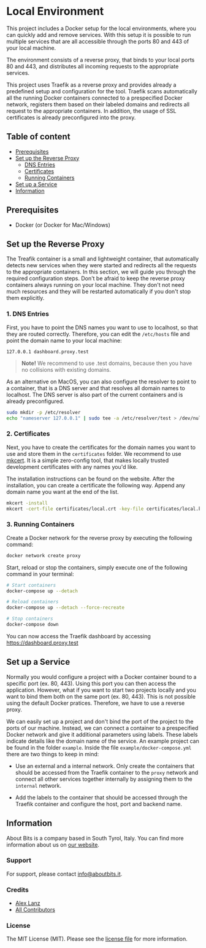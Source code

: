 Local Environment
=================

This project includes a Docker setup for the local environments, where you can quickly add and remove services. With this setup it is possible to run multiple services that are all accessible through the ports 80 and 443 of your local machine.

The environment consists of a reverse proxy, that binds to your local ports 80 and 443, and distributes all incoming requests to the appropriate services.

This project uses Traefik as a reverse proxy and provides already a predefined setup and configuration for the tool. Traefik scans automatically all the running Docker containers connected to a prespecified Docker network, registers them based on their labeled domains and redirects all request to the appropriate containers. In addition, the usage of SSL certificates is already preconfigured into the proxy.

## Table of content

- [Prerequisites](#prerequisites)
- [Set up the Reverse Proxy](#set-up-the-reverse-proxy)
    - [DNS Entries](#dns-entries)
    - [Certificates](#certificates)
    - [Running Containers](#running-containers)
- [Set up a Service](#set-up-a-service)
- [Information](#information)

## Prerequisites

- Docker (or Docker for Mac/Windows)

## Set up the Reverse Proxy

The Treafik container is a small and lightweight container, that automatically detects new services when they were started and redirects all the requests to the appropriate containers. In this section, we will guide you through the required configuration steps. Don't be afraid to keep the reverse proxy containers always running on your local machine. They don't not need much resources and they will be restarted automatically if you don't stop them explicitly.

### 1. DNS Entries

First, you have to point the DNS names you want to use to localhost, so that they are routed correctly. Therefore, you can edit the `/etc/hosts` file and point the domain name to your local machine:

```
127.0.0.1 dashboard.proxy.test
```

> **Note!** We recommend to use .test domains, because then you have no collisions with existing domains. 

As an alternative on MacOS, you can also configure the resolver to point to a container, that is a DNS server and that resolves all domain names to localhost. The DNS server is also part of the current containers and is already preconfigured.

```bash
sudo mkdir -p /etc/resolver
echo "nameserver 127.0.0.1" | sudo tee -a /etc/resolver/test > /dev/null
```

### 2. Certificates

Next, you have to create the certificates for the domain names you want to use and store them in the `certificates` folder. We recommend to use [mkcert](https://mkcert.dev). It is a simple zero-config tool, that makes locally trusted development certificates with any names you'd like.

The installation instructions can be found on the website. After the installation, you can create a certificate the following way. Append any domain name you want at the end of the list.

```bash
mkcert -install
mkcert -cert-file certificates/local.crt -key-file certificates/local.key "proxy.test" "*.proxy.test" "aboutbits.test" "*.aboutbits.test"
```

### 3. Running Containers

Create a Docker network for the reverse proxy by executing the following command:

```bash
docker network create proxy
```

Start, reload or stop the containers, simply execute one of the following command in your terminal:

```bash
# Start containers
docker-compose up --detach

# Reload containers
docker-compose up --detach --force-recreate

# Stop containers
docker-compose down
```

You can now access the Traefik dashboard by accessing https://dashboard.proxy.test

## Set up a Service

Normally you would configure a project with a Docker container bound to a specific port (ex. 80, 443). Using this port you can then access the application. However, what if you want to start two projects locally and you want to bind them both on the same port (ex. 80, 443). This is not possible using the default Docker pratices. Therefore, we have to use a reverse proxy.

We can easily set up a project and don't bind the port of the project to the ports of our machine. Instead, we can connect a container to a prespecified Docker network and give it additional parameters using labels. These labels indicate details like the domain name of the service. An example project can be found in the folder `example`. Inside the file `example/docker-compose.yml` there are two things to keep in mind:

- Use an external and a internal network. Only create the containers that should be accessed from the Traefik container to the `proxy` network and connect all other services together internally by assigning them to the `internal` network.

- Add the labels to the container that should be accessed through the Traefik container and configure the host, port and backend name.

## Information

About Bits is a company based in South Tyrol, Italy. You can find more information about us on [our website](https://aboutbits.it).

### Support

For support, please contact [info@aboutbits.it](mailto:info@aboutbits.it).

### Credits

- [Alex Lanz](https://github.com/alexlanz)
- [All Contributors](../../contributors)

### License

The MIT License (MIT). Please see the [license file](license.md) for more information.
